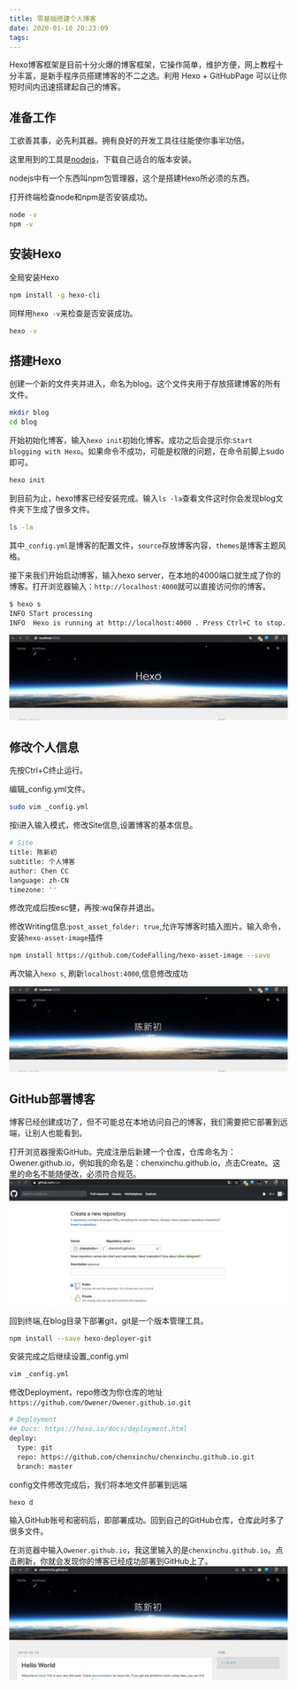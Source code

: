 ```yaml
---
title: 零基础搭建个人博客
date: 2020-01-10 20:23:09
tags:
---
```


Hexo博客框架是目前十分火爆的博客框架，它操作简单，维护方便，网上教程十分丰富，是新手程序员搭建博客的不二之选。利用 Hexo + GitHubPage 可以让你短时间内迅速搭建起自己的博客。


## 准备工作
工欲善其事，必先利其器。拥有良好的开发工具往往能使你事半功倍。

这里用到的工具是[nodejs](https://nodejs.org/en/)，下载自己适合的版本安装。

nodejs中有一个东西叫npm包管理器，这个是搭建Hexo所必须的东西。

打开终端检查node和npm是否安装成功。
```bash
node -v
npm -v
```


## 安装Hexo
全局安装Hexo
```bash
npm install -g hexo-cli
```
同样用`hexo -v`来检查是否安装成功。
```bash
hexo -v
```


## 搭建Hexo
创建一个新的文件夹并进入，命名为blog。这个文件夹用于存放搭建博客的所有文件。
```bash
mkdir blog
cd blog
```

开始初始化博客，输入`hexo init`初始化博客。成功之后会提示你:`Start blogging with Hexo`。如果命令不成功，可能是权限的问题，在命令前脚上sudo即可。
```bash
hexo init
``` 

到目前为止，hexo博客已经安装完成。输入`ls -la`查看文件这时你会发现blog文件夹下生成了很多文件。
```bash
ls -la
``` 
其中`_config.yml`是博客的配置文件，`source`存放博客内容，`themes`是博客主题风格。

接下来我们开始启动博客，输入hexo server，在本地的4000端口就生成了你的博客。打开浏览器输入：`http://localhost:4000`就可以直接访问你的博客。
```bash
$ hexo s
INFO STart processing
INFO  Hexo is running at http://localhost:4000 . Press Ctrl+C to stop.
```
![启动界面](利用hexo搭建个人博客/hexo.png)


## 修改个人信息

先按Ctrl+C终止运行。

编辑_config.yml文件。
```bash
sudo vim _config.yml
```

按i进入输入模式，修改Site信息,设置博客的基本信息。

```bash
# Site
title: 陈新初
subtitle: 个人博客
author: Chen CC
language: zh-CN
timezone: ''
```
修改完成后按esc健，再按:wq保存并退出。

修改Writing信息:`post_asset_folder: true`,允许写博客时插入图片。输入命令，安装`hexo-asset-image`插件
```bash
npm install https://github.com/CodeFalling/hexo-asset-image --save
```

再次输入`hexo s`,
刷新`localhost:4000`,信息修改成功

![信息修改成功](利用hexo搭建个人博客/cxc.jpg) 


## GitHub部署博客

博客已经创建成功了，但不可能总在本地访问自己的博客，我们需要把它部署到远端，让别人也能看到。

打开浏览器搜索GitHub。完成注册后新建一个仓库，仓库命名为：Owener.github.io，例如我的命名是：chenxinchu.github.io，点击Create。这里的命名不能随便改，必须符合规范。
![new](利用hexo搭建个人博客/new.png)

回到终端,在blog目录下部署git，git是一个版本管理工具。
```bash
npm install --save hexo-deployer-git
```

安装完成之后继续设置_config.yml
```bash
vim _config.yml
```
修改Deployment，repo修改为你仓库的地址 `https://github.com/Owener/Owener.github.io.git`
```bash
# Deployment
## Docs: https://hexo.io/docs/deployment.html
deploy:
  type: git
  repo: https://github.com/chenxinchu/chenxinchu.github.io.git
  branch: master
```

config文件修改完成后，我们将本地文件部署到远端
```bash
hexo d
```

输入GitHub账号和密码后，即部署成功。回到自己的GitHub仓库，仓库此时多了很多文件。

在浏览器中输入`Owener.github.io`，我这里输入的是`chenxinchu.github.io`。点击刷新，你就会发现你的博客已经成功部署到GitHub上了。
![github](利用hexo搭建个人博客/git.png)
